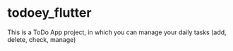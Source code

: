 # todoey_flutter

This is a ToDo App project, in which you can manage your daily tasks (add, delete, check, manage)
